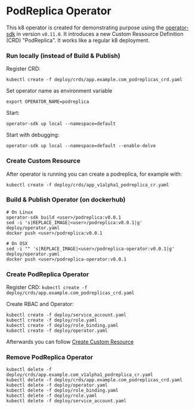 # PodReplica Operator
This k8 operator is created for demonstrating purpose using the [operator-sdk](https://github.com/operator-framework/operator-sdk) in version `v0.11.0`. 
It introduces a new Custom Ressource Definition (CRD) "PodReplica". 
It works like a regular k8 deployment.

### Run locally (instead of Build & Publish)
Register CRD:

`kubectl create -f deploy/crds/app.example.com_podreplicas_crd.yaml`

Set operator name as environment variable

`export OPERATOR_NAME=podreplica`

Start:

`operator-sdk up local --namespace=default`

Start with debugging:

`operator-sdk up local --namespace=default --enable-delve`


### Create Custom Resource
After operator is running you can create a podreplica, for example with:

`kubectl create -f deploy/crds/app_v1alpha1_podreplica_cr.yaml`

### Build & Publish Operator (on dockerhub)
```
# On Linux
operator-sdk build <user>/podreplica:v0.0.1
sed -i 's|REPLACE_IMAGE|<user>/podreplica:v0.0.1|g' deploy/operator.yaml
docker push <user>/podreplica:v0.0.1

# On OSX
sed -i "" 's|REPLACE_IMAGE|<user>/podreplica-operator:v0.0.1|g' deploy/operator.yaml
docker push <user>/podreplica-operator:v0.0.1
```

### Create PodReplica Operator
Register CRD:
`kubectl create -f deploy/crds/app.example.com_podreplicas_crd.yaml`

Create RBAC and Operator:
```
kubectl create -f deploy/service_account.yaml
kubectl create -f deploy/role.yaml
kubectl create -f deploy/role_binding.yaml
kubectl create -f deploy/operator.yaml
```

Afterwards you can follow [Create Custom Resource](#create-custom-resource)


### Remove PodReplica Operator

```
kubectl delete -f deploy/crds/app.example.com_v1alpha1_podreplica_cr.yaml
kubectl delete -f deploy/crds/app.example.com_podreplicas_crd.yaml
kubectl delete -f deploy/operator.yaml
kubectl delete -f deploy/role_binding.yaml
kubectl delete -f deploy/role.yaml
kubectl delete -f deploy/service_account.yaml
```